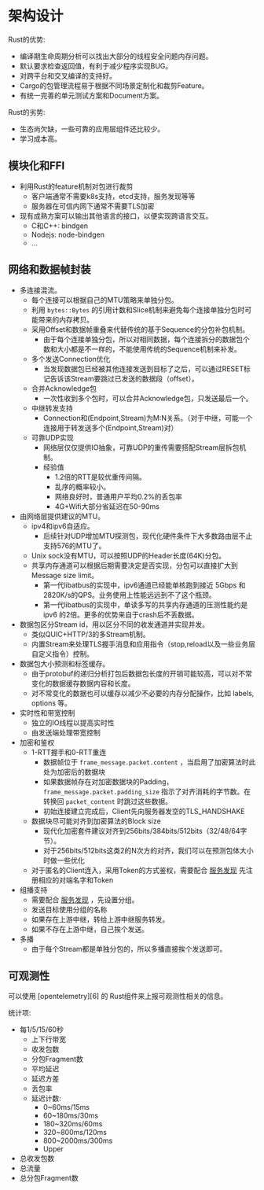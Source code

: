 # 架构设计

Rust的优势:

+ 编译期生命周期分析可以找出大部分的线程安全问题内存问题。
+ 默认要求检查返回值，有利于减少程序实现BUG。
+ 对跨平台和交叉编译的支持好。
+ Cargo的包管理流程易于根据不同场景定制化和裁剪Feature。
+ 有统一完善的单元测试方案和Document方案。

Rust的劣势:

+ 生态尚欠缺，一些可靠的应用层组件还比较少。
+ 学习成本高。

## 模块化和FFI

+ 利用Rust的feature机制对包进行裁剪
  + 客户端通常不需要k8s支持，etcd支持，服务发现等等
  + 服务器在可信内网下通常不需要TLS加密
+ 现有成熟方案可以输出其他语言的接口，以便实现跨语言交互。
  + C和C++: bindgen
  + Nodejs: node-bindgen
  + ...

## 网络和数据帧封装

+ 多连接混流。
  + 每个连接可以根据自己的MTU策略来单独分包。
  + 利用 `bytes::Bytes` 的引用计数和Slice机制来避免每个连接单独分包时可能带来的内存拷贝。
  + 采用Offset和数据帧重叠来代替传统的基于Sequence的分包补包机制。
    + 由于每个连接单独分包，所以对相同数据，每个连接拆分的数据包个数和大小都是不一样的，不能使用传统的Sequence机制来补发。
  + 多个发送Connection优化
    + 当发现数据包已经被其他连接发送到目标了之后，可以通过RESET标记告诉该Stream要跳过已发送的数据段（offset）。
  + 合并Acknowledge包
    + 一次性收到多个包时，可以合并Acknowledge包，只发送最后一个。
  + 中继转发支持
    + Connection和(Endpoint,Stream)为M:N关系。（对于中继，可能一个连接用于转发送多个(Endpoint,Stream)对）
  + 可靠UDP实现
    + 网络层仅仅提供IO抽象，可靠UDP的重传需要搭配Stream层拆包机制。
    + 经验值
      + 1.2倍的RTT是较优重传间隔。
      + 乱序的概率较小。
      + 网络良好时，普通用户平均0.2%的丢包率
      + 4G+Wifi大部分省延迟在50-90ms
+ 由网络层提供建议的MTU。
  + ipv4和ipv6自适应。
    + 后续针对UDP增加MTU探测包，现代化硬件条件下大多数路由层不止支持576的MTU了。
  + Unix sock没有MTU，可以按照UDP的Header长度(64K)分包。
  + 共享内存通道可以根据后期需要决定是否实现，分包可以直接扩大到Message size limit。
    + 第一代libatbus的实现中，ipv6通道已经能单核跑到接近 5Gbps 和 2820K/s的QPS。业务使用上性能远远到不了这个瓶颈。
    + 第一代libatbus的实现中，单读多写的共享内存通道的压测性能约是 ipv6 的2倍。更多的优势来自于crash后不丢数据。
+ 数据包区分Stream id，用以区分不同的收发通道并实现并发。
  + 类似QUIC+HTTP/3的多Stream机制。
  + 内置Stream来处理TLS握手消息和应用指令（stop,reload以及一些业务层自定义指令）控制。
+ 数据包大小预测和标签缓存。
  + 由于protobuf的递归分析打包后数据包长度的开销可能较高，可以对不常变化的数据缓存数据内容和长度。
  + 对不常变化的数据也可以缓存以减少不必要的内存分配操作，比如 labels, options 等。
+ 实时性和带宽控制
  + 独立的IO线程以提高实时性
  + 由发送端处理带宽控制
+ 加密和鉴权
  + 1-RTT握手和0-RTT重连
    + 数据帧位于 `frame_message.packet.content` ，当启用了加密算法时此处为加密后的数据块
    + 如果数据帧存在对加密数据块的Padding， `frame_message.packet.padding_size` 指示了对齐消耗的字节数。在转换回 `packet_content` 时跳过这些数据。
    + 初始连接建立完成后，Client先向服务器发空的TLS_HANDSHAKE
  + 数据块尽可能对齐到加密算法的Block size
    + 现代化加密套件建议对齐到256bits/384bits/512bits（32/48/64字节）。
    + 对于256bits/512bits这类2的N次方的对齐，我们可以在预测包体大小时做一些优化
  + 对于匿名的Client连入，采用Token的方式鉴权，需要配合 [服务发现](../discovery.md) 先注册相应的对端名字和Token
+ 组播支持
  + 需要配合 [服务发现](../discovery.md) ，先设置分组。
  + 发送目标使用分组的名称
  + 如果存在上游中继，转给上游中继服务转发。
  + 如果不存在上游中继，自己挨个发送。
+ 多播
  + 由于每个Stream都是单独分包的，所以多播直接挨个发送即可。

## 可观测性

可以使用 [opentelemetry][6] 的 Rust组件来上报可观测性相关的信息。

统计项:

+ 每1/5/15/60秒
  + 上下行带宽
  + 收发包数
  + 分包Fragment数
  + 平均延迟
  + 延迟方差
  + 丢包率
  + 延迟计数:
    + 0~60ms/15ms
    + 60~180ms/30ms
    + 180~320ms/60ms
    + 320~800ms/120ms
    + 800~2000ms/300ms
    + Upper
+ 总收发包数
+ 总流量
+ 总分包Fragment数

[1]: https://opentelemetry.io/
[2]: https://crates.io/crates/opentelemetry
